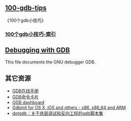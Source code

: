 ## [100-gdb-tips](https://github.com/hellogcc/100-gdb-tips)
《100个gdb小技巧》
### [100个gdb小技巧-索引](https://github.com/hellogcc/100-gdb-tips/blob/master/src/index.md)
## [Debugging with GDB](https://sourceware.org/gdb/onlinedocs/gdb/)
This file documents the GNU debugger GDB.

## 其它资源

- [GDB在线手册](https://sourceware.org/gdb/onlinedocs/gdb)
- [GDB命令卡片](https://github.com/hellogcc/100-gdb-tips/blob/master/refcard.pdf)
- [GDB dashboard](https://github.com/cyrus-and/gdb-dashboard)
- [Gdbinit for OS X, iOS and others - x86, x86_64 and ARM](https://github.com/gdbinit/Gdbinit)
- [dotgdb：关于底层调试和反向工程的gdb脚本集](https://github.com/dholm/dotgdb)
